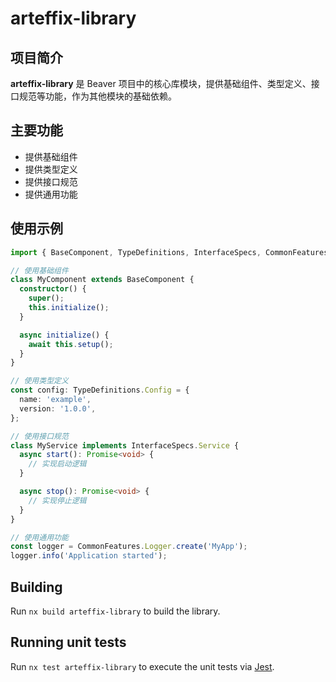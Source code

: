 # arteffix-library

## 项目简介

**arteffix-library** 是 Beaver 项目中的核心库模块，提供基础组件、类型定义、接口规范等功能，作为其他模块的基础依赖。

## 主要功能

- 提供基础组件
- 提供类型定义
- 提供接口规范
- 提供通用功能

## 使用示例

```typescript
import { BaseComponent, TypeDefinitions, InterfaceSpecs, CommonFeatures } from '@beaver/arteffix-library';

// 使用基础组件
class MyComponent extends BaseComponent {
  constructor() {
    super();
    this.initialize();
  }

  async initialize() {
    await this.setup();
  }
}

// 使用类型定义
const config: TypeDefinitions.Config = {
  name: 'example',
  version: '1.0.0',
};

// 使用接口规范
class MyService implements InterfaceSpecs.Service {
  async start(): Promise<void> {
    // 实现启动逻辑
  }

  async stop(): Promise<void> {
    // 实现停止逻辑
  }
}

// 使用通用功能
const logger = CommonFeatures.Logger.create('MyApp');
logger.info('Application started');
```

## Building

Run `nx build arteffix-library` to build the library.

## Running unit tests

Run `nx test arteffix-library` to execute the unit tests via [Jest](https://jestjs.io).
